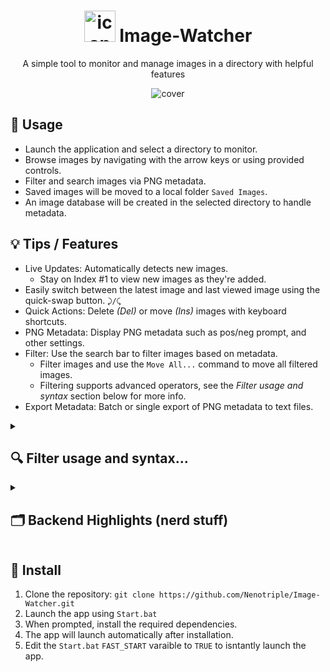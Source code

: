 <h1 align="center"><img src="https://github.com/user-attachments/assets/509b56a3-b95f-4d2d-931f-b40edf8c2ce2" alt="icon" width="50"> Image-Watcher</h1>
<p align="center">A simple tool to monitor and manage images in a directory with helpful features</p>
<p align="center"><img src="https://github.com/user-attachments/assets/f47f6670-9698-4635-b855-c89a0f6482b7" alt="cover"></p>



## 📝 Usage
- Launch the application and select a directory to monitor.
- Browse images by navigating with the arrow keys or using provided controls.
- Filter and search images via PNG metadata.
- Saved images will be moved to a local folder `Saved Images`.
- An image database will be created in the selected directory to handle metadata.


## 💡 Tips / Features
- Live Updates: Automatically detects new images.
  - Stay on Index #1 to view new images as they're added.
- Easily switch between the latest image and last viewed image using the quick-swap button. `⤸/⤹`
- Quick Actions: Delete *(Del)* or move *(Ins)* images with keyboard shortcuts.
- PNG Metadata: Display PNG metadata such as pos/neg prompt, and other settings.
- Filter: Use the search bar to filter images based on metadata.
  - Filter images and use the `Move All...` command to move all filtered images.
  - Filtering supports advanced operators, see the *Filter usage and syntax* section below for more info.
- Export Metadata: Batch or single export of PNG metadata to text files.


<details>
<summary><h2>🔍 Filter usage and syntax...</h2></summary>

### Usage:
- Use the 'Search' menu and select a filter type(s).
- Enter keywords based on the selected type(s).
- Press 'Enter' to apply the filter.
- Use the 'Clear' button to reset filters.
- Use the 'Refresh' button to update the database.
- Live Mode is disabled when filters are active.

### Operators:
Quick explanation: `AND` is `space`, `OR` is `~`, `NOT` is `-`, use quotes for exact phrases.

- Spaces are treated as **AND** operators.
- Prefix with `-` to exclude that term **NOT**: `sunset -beach`
  - Match with *"sunset"* but **NOT** *"beach"*
- Use `~` to match either term **OR**: `mountain ~ lake`
  - Show either *"mountain"* **OR** *"lake"*.
- Use quotes to match exact phrases: `"mountain lake"`
  - Match *"mountain lake"* as a single term.
- Use a Mix of **AND**, **OR**, **NOT**, and Parentheses:
  - `"mountain ~ lake" sunset -beach`
    - Show *"mountain"* **OR** *"lake"* at sunset but **NOT** *"beach"*.
  - `-"mountain ~ lake" sunset beach`
    - **NOT** images of *"mountain"* **OR** *"lake"* at sunset **AND** beach.

</details>


<details>
<summary><h2>🗂️ Backend Highlights (nerd stuff)</h2></summary>

- `scalable_image_label.py`: An easy to use and modular Tkinter widget that handles the scaling and dispaly of images in a GUI.
- `image_database_manager.py`: This module manages a database of image metadata, extracting information like file size, dimensions, and PNG-specific metadata (prompts, settings). It scans a directory, updates the database (JSON) with new or modified images, and cleans up entries for removed files, enabling efficient searching and filtering of images based on their metadata.

</details>


## 🔧 Install
1. Clone the repository: `git clone https://github.com/Nenotriple/Image-Watcher.git`
2. Launch the app using `Start.bat`
3. When prompted, install the required dependencies.
4. The app will launch automatically after installation.
5. Edit the `Start.bat` `FAST_START` varaible to `TRUE` to isntantly launch the app.
